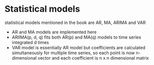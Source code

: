 # Statistical models
statistical models mentioned in the book are AR, MA, ARIMA and VAR

- AR and MA models are implemented here 
- ARIIMA(p, d, q) fits both AR(p) and MA(q) models to time series integrated d times
- VAR model is essentially AR model but coefficients are calculated simultaneously for multiple time series,
 so each point is now n-dimensional vector and each coefficient is n x n dimensional matrix
    
